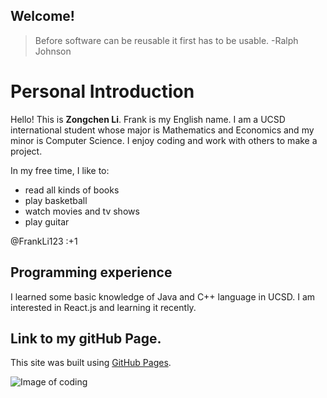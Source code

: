 ## Welcome!

> Before software can be reusable it first has to be usable. 
> -Ralph Johnson

#  Personal Introduction 

Hello! This is **Zongchen Li**. Frank is my English name. I am a UCSD international student whose major is Mathematics and Economics and my minor is Computer Science. I enjoy coding and work with others to make a project.

In my free time, I like to:
- read all kinds of books
- play basketball
- watch movies and tv shows
- play guitar

 @FrankLi123 :+1
 
## Programming experience
I learned some basic knowledge of Java and C++ language in UCSD. I am interested in React.js and learning it recently.

## Link to my gitHub Page. 

This site was built using [GitHub Pages](https://pages.github.com/).

![Image of coding](https://www.bgosoftware.com/blog/wp-content/uploads/2016/03/insidepost_coding.jpg)

